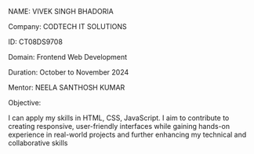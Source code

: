 NAME: VIVEK SINGH BHADORIA

Company: CODTECH IT SOLUTIONS

ID: CT08DS9708

Domain: Frontend Web Development

Duration: October to November 2024

Mentor: NEELA SANTHOSH KUMAR


Objective:

I can apply my skills in HTML, CSS, JavaScript. I aim to contribute to creating responsive, user-friendly interfaces while gaining hands-on experience in real-world projects and further enhancing my technical and collaborative skills
